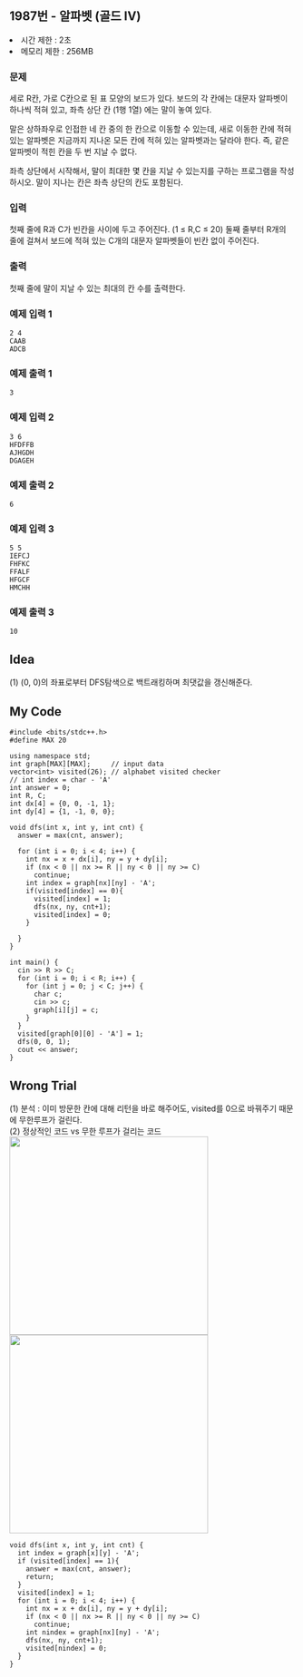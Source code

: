 ## 1987번 - 알파벳 (골드 IV)
<li>시간 제한 : 2초</li>
<li>메모리 제한 : 256MB</li>

### 문제
세로 R칸, 가로 C칸으로 된 표 모양의 보드가 있다. 보드의 각 칸에는 대문자 알파벳이 하나씩 적혀 있고, 좌측 상단 칸 (1행 1열) 에는 말이 놓여 있다.<br>

말은 상하좌우로 인접한 네 칸 중의 한 칸으로 이동할 수 있는데, 새로 이동한 칸에 적혀 있는 알파벳은 지금까지 지나온 모든 칸에 적혀 있는 알파벳과는 달라야 한다. 즉, 같은 알파벳이 적힌 칸을 두 번 지날 수 없다.<br>

좌측 상단에서 시작해서, 말이 최대한 몇 칸을 지날 수 있는지를 구하는 프로그램을 작성하시오. 말이 지나는 칸은 좌측 상단의 칸도 포함된다.<br>

### 입력
첫째 줄에 R과 C가 빈칸을 사이에 두고 주어진다. (1 ≤ R,C ≤ 20) 둘째 줄부터 R개의 줄에 걸쳐서 보드에 적혀 있는 C개의 대문자 알파벳들이 빈칸 없이 주어진다.<br>

### 출력
첫째 줄에 말이 지날 수 있는 최대의 칸 수를 출력한다.<br>

### 예제 입력 1
```
2 4
CAAB
ADCB
```
### 예제 출력 1
```
3
```
### 예제 입력 2
```
3 6
HFDFFB
AJHGDH
DGAGEH
```
### 예제 출력 2
```
6
```
### 예제 입력 3
```
5 5
IEFCJ
FHFKC
FFALF
HFGCF
HMCHH
```
### 예제 출력 3
```
10
```

## Idea
(1) (0, 0)의 좌표로부터 DFS탐색으로 백트래킹하며 최댓값을 갱신해준다.

## My Code
```
#include <bits/stdc++.h>
#define MAX 20

using namespace std;
int graph[MAX][MAX];     // input data
vector<int> visited(26); // alphabet visited checker
// int index = char - 'A'
int answer = 0;
int R, C;
int dx[4] = {0, 0, -1, 1};
int dy[4] = {1, -1, 0, 0};

void dfs(int x, int y, int cnt) {
  answer = max(cnt, answer);
  
  for (int i = 0; i < 4; i++) {
    int nx = x + dx[i], ny = y + dy[i];
    if (nx < 0 || nx >= R || ny < 0 || ny >= C)
      continue;
    int index = graph[nx][ny] - 'A';
    if(visited[index] == 0){
      visited[index] = 1;
      dfs(nx, ny, cnt+1);
      visited[index] = 0;
    }

  }
}

int main() {
  cin >> R >> C;
  for (int i = 0; i < R; i++) {
    for (int j = 0; j < C; j++) {
      char c;
      cin >> c;
      graph[i][j] = c;
    }
  }
  visited[graph[0][0] - 'A'] = 1;
  dfs(0, 0, 1);
  cout << answer;
}
```

## Wrong Trial
(1) 분석 : 이미 방문한 칸에 대해 리턴을 바로 해주어도, visited를 0으로 바꿔주기 때문에 무한루프가 걸린다.<br>
(2) 정상적인 코드 vs 무한 루프가 걸리는 코드<br>
<img width ="350 px" src="https://user-images.githubusercontent.com/82569171/221339597-882af028-6979-452c-a7f8-4367e5d51db8.png">
<img width ="350 px" src="https://user-images.githubusercontent.com/82569171/221339601-c34f5ce9-3f3d-4fba-af72-3ce770a57b56.png">
```
void dfs(int x, int y, int cnt) {
  int index = graph[x][y] - 'A';
  if (visited[index] == 1){
    answer = max(cnt, answer);
    return;
  }
  visited[index] = 1;
  for (int i = 0; i < 4; i++) {
    int nx = x + dx[i], ny = y + dy[i];
    if (nx < 0 || nx >= R || ny < 0 || ny >= C)
      continue;
    int nindex = graph[nx][ny] - 'A';
    dfs(nx, ny, cnt+1);
    visited[nindex] = 0;
  }
}
```

